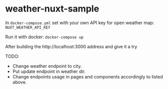 # weather-nuxt-sample

In `docker-compose.yml` set with your own API key for open weather map:
`NUXT_WEATHER_API_KEY`


Run it with docker:
`docker-compose up`

After building the http://localhost:3000 address and give it a try


TODO:
- Change weather endpoint to city.
- Put update endpoint in weather dir.
- Change endpoints usage in pages and components accordingly to listed above.